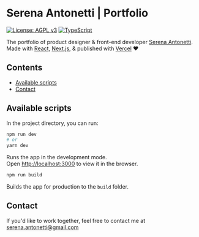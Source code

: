 # Serena Antonetti | Portfolio

[![License: AGPL v3](https://img.shields.io/badge/License-AGPL_v3-blue.svg)](https://www.gnu.org/licenses/agpl-3.0)
[![TypeScript](https://img.shields.io/badge/%3C%2F%3E-TypeScript-%230074c1.svg)](http://www.typescriptlang.org/)

The portfolio of product designer & front-end developer [Serena Antonetti](http://antonettiserena.com).\
Made with [React](https://reactjs.org/), [Next.js](https://nextjs.org/), & published with [Vercel](https://www.vercel.com/) ♥

## Contents

- [Available scripts](#available-scripts)
- [Contact](#contact)

## Available scripts

In the project directory, you can run:

```bash
npm run dev
# or
yarn dev
```

Runs the app in the development mode.\
Open [http://localhost:3000](http://localhost:3000) to view it in the browser.

```sh
npm run build
```

Builds the app for production to the `build` folder.

## Contact

If you'd like to work together, feel free to contact me at [serena.antonetti@gmail.com](mailto:serena.antonetti@gmail.com)
